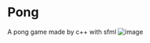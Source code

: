 # Pong
A pong game made by c++ with sfml
![image](https://user-images.githubusercontent.com/55715158/140725068-00504fcb-a2b5-4c2e-bc3f-df95840560f2.png)

